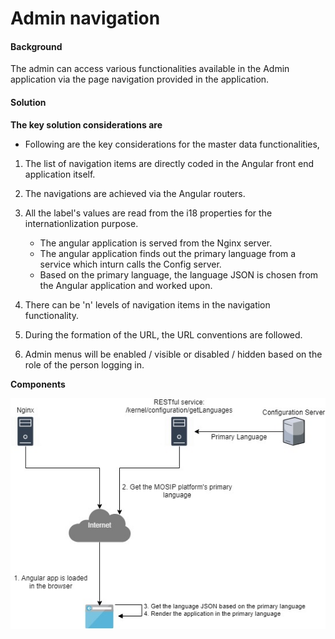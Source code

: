 ﻿# Admin navigation

#### Background

The admin can access various functionalities available in the Admin application via the page navigation provided in the application. 

#### Solution



**The key solution considerations are**

- Following are the key considerations for the master data functionalities, 

1. The list of navigation items are directly coded in the Angular front end application itself. 

2. The navigations are achieved via the Angular routers. 

3. All the label's values are read from the i18 properties for the internationlization purpose. 
	- The angular application is served from the Nginx server. 
	- The angular application finds out the primary language from a service which inturn calls the Config server. 
	- Based on the primary language, the language JSON is chosen from the Angular application and worked upon. 

4. There can be 'n' levels of navigation items in the navigation functionality. 

5. During the formation of the URL, the URL conventions are followed.

6. Admin menus will be enabled / visible or disabled / hidden based on the role of the person logging in.


**Components**



![Components](_images/admin_navigation.jpg)




